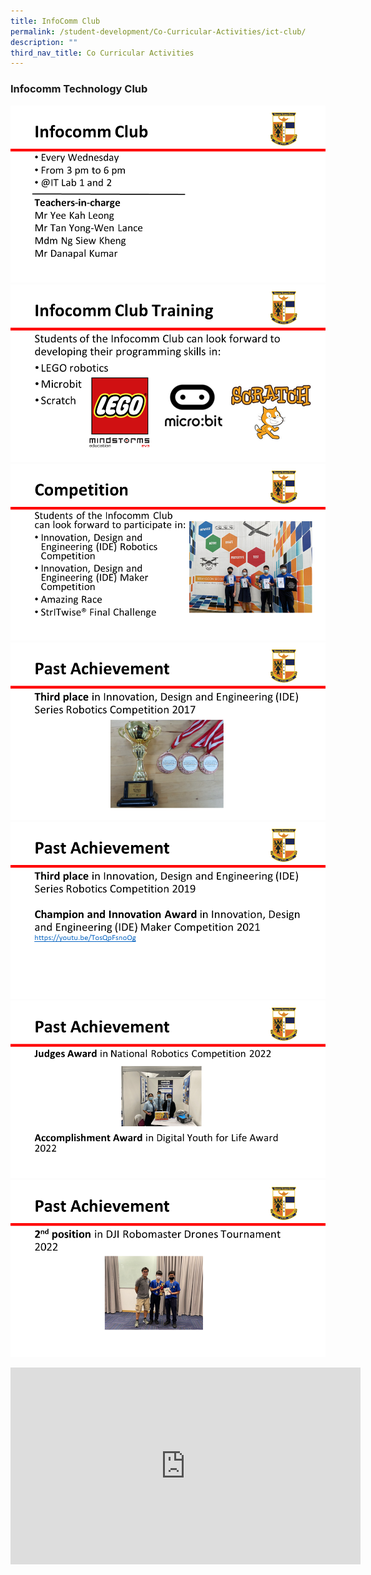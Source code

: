 ```yaml
---
title: InfoComm Club
permalink: /student-development/Co-Curricular-Activities/ict-club/
description: ""
third_nav_title: Co Curricular Activities
---
```

### Infocomm Technology Club

![](/images/Infocomm%20Club/Slide1.png)
![](/images/Infocomm%20Club/Slide2.png)
![](/images/Infocomm%20Club/Slide3.png)
![](/images/Infocomm%20Club/Slide4.png)
![](/images/Infocomm%20Club/Slide5.png)
![](/images/Infocomm%20Club/Slide6.png)
![](/images/Infocomm%20Club/Slide7.png)

<iframe width="560" height="315" src="https://www.youtube.com/embed/TosQpFsnoOg" title="YouTube video player" frameborder="0" allow="accelerometer; autoplay; clipboard-write; encrypted-media; gyroscope; picture-in-picture" allowfullscreen></iframe>